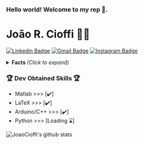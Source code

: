 ### Hello world! Welcome to my rep 👋.


# João R. Cioffi :man_technologist: 
[![Linkedin Badge](https://img.shields.io/badge/-JoaoCioffi-blue?style=flat-square&logo=Linkedin&logoColor=white&link=https://www.linkedin.com/in/jo%C3%A3o-raphael-cioffi-b11549156/)](https://www.linkedin.com/in/jo%C3%A3o-raphael-cioffi-b11549156/)
[![Gmail Badge](https://img.shields.io/badge/-joaorcioffi@gmail.com-c14438?style=flat-square&logo=Gmail&logoColor=white&link=mailto:joaorcioffi@gmail.com)](mailto:joaorcioffi@gmail.com)
[![Instagram Badge](https://img.shields.io/badge/-see_0ff-a43b9d?style=flat-square&logo=Instagram&logoColor=white&link=https://www.instagram.com/see_0ff/)](https://www.instagram.com/see_0ff/)

<details>
<summary> <b> Facts </b> <i>(Click to expand)</i> </summary>

### 📖 About me:

-------------------------------------- / / ---------------------------------------------------



Graduating in Aeronautical Engineering 🎓, I've always been passionate about aviation ✈️ and fascinated by the vast universe of computer science 💻. Increasingly trying to engage in new horizons.



-------------------------------------- / / ---------------------------------------------------
</details>

### 🏆 Dev Obtained Skills 🏆
- Matlab >>> [✔️]
- LaTeX >>> [✔️]
- Arduino/C++ >>> [✔️]
- Python >>> [Loading ⌛]


![JoaoCioffi's github stats](https://github-readme-stats.vercel.app/api?username=JoaoCioffi&show_icons=true&theme=dracula&title_color=00ea00)

